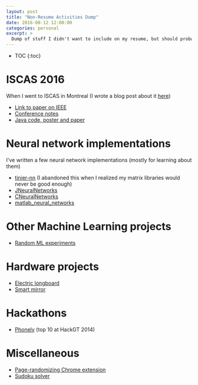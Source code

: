 ```yaml
---
layout: post
title: "Non-Resume Activities Dump"
date: 2016-08-12 12:00:00
categories: personal
excerpt: >
  Dump of stuff I didn't want to include on my resume, but should probably keep track of for my own reference.
---
```


* TOC
{:toc}

# ISCAS 2016

When I went to ISCAS in Montreal (I wrote a blog post about it [here](http://127.0.0.1:4000/blog/2016/patriotism-tour.html#montreal))

 - [Link to paper on IEEE](http://ieeexplore.ieee.org/xpl/articleDetails.jsp?arnumber=7527525&refinements%3D4224660032%26filter%3DAND(p_IS_Number%3A7527154))
 - [Conference notes](https://github.com/codekansas/iscas2016)
 - [Java code, poster and paper](https://github.com/codekansas/FpaaApp)

# Neural network implementations

I've written a few neural network implementations (mostly for learning about them)

 - [tinier-nn](https://github.com/codekansas/tinier-nn) (I abandoned this when I realized my matrix libraries would never be good enough)
 - [JNeuralNetworks](https://github.com/codekansas/JNeuralNetwork)
 - [CNeuralNetworks](https://github.com/codekansas/CNeuralNetworks)
 - [matlab_neural_networks](https://github.com/codekansas/matlab_neural_networks)

# Other Machine Learning projects

 - [Random ML experiments](https://github.com/codekansas/ml)

# Hardware projects

 - [Electric longboard](https://github.com/codekansas/electric-longboard)
 - [Smart mirror](https://github.com/codekansas/hackemory-2016)

# Hackathons

 - [Phonely](https://github.com/codekansas/phonely) (top 10 at HackGT 2014)

# Miscellaneous

 - [Page-randomizing Chrome extension](https://github.com/codekansas/when-im-bored)
 - [Sudoku solver](https://github.com/codekansas/Sudoku)


